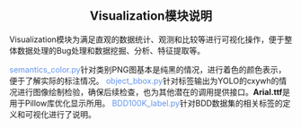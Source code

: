 ## <div align="center">Visualization模块说明</div>

Visualization模块为满足直观的数据统计、观测和比较等进行可视化操作，便于整体数据处理的Bug处理和数据挖掘、分析、特征提取等。

<font color=CornflowerBlue>semantics_color.py</font>针对类别PNG图基本是纯黑的情况，进行着色的颜色表示，便于了解实际的标注情况。
<font color=CornflowerBlue>object_bbox.py</font>针对标签输出为YOLO的cxywh的情况进行图像绘制检验，确保后续检查，也为其他潜在的调用提供接口。<b>Arial.ttf</b>是用于Pillow库优化显示所用。
<font color=CornflowerBlue>BDD100K_label.py</font>针对BDD数据集的相关标签的定义和可视化进行了说明。